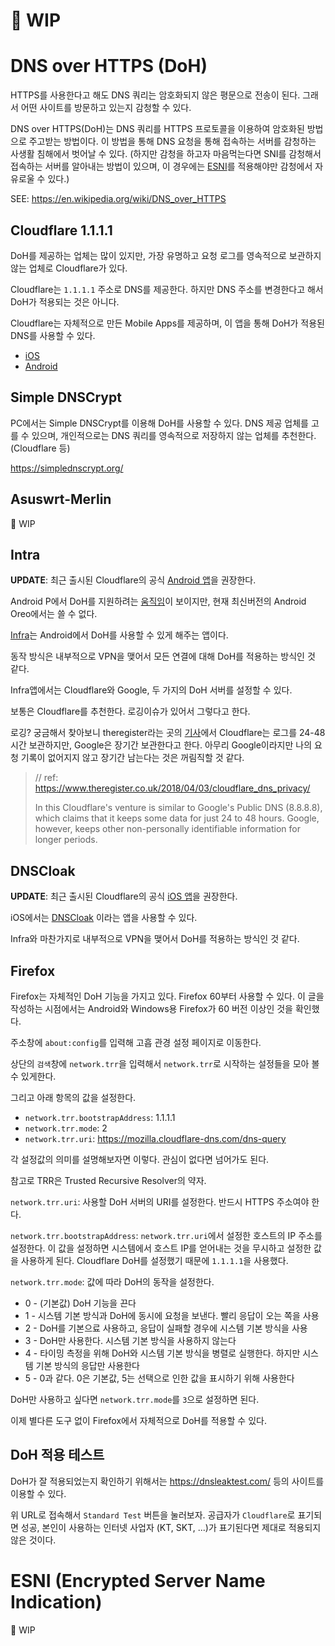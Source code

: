 # 👷 WIP

# DNS over HTTPS (DoH)

HTTPS를 사용한다고 해도 DNS 쿼리는 암호화되지 않은 평문으로 전송이 된다. 그래서 어떤 사이트를 방문하고 있는지 감청할 수 있다.

DNS over HTTPS(DoH)는 DNS 쿼리를 HTTPS 프로토콜을 이용하여 암호화된 방법으로 주고받는 방법이다. 이 방법을 통해 DNS 요청을 통해 접속하는 서버를 감청하는 사생활 침해에서 벗어날 수 있다. (하지만 감청을 하고자 마음먹는다면 SNI를 감청해서 접속하는 서버를 알아내는 방법이 있으며, 이 경우에는 [ESNI](#esni-encrypted-server-name-indication)를 적용해야만 감청에서 자유로울 수 있다.)

SEE: https://en.wikipedia.org/wiki/DNS_over_HTTPS

## Cloudflare 1.1.1.1

DoH를 제공하는 업체는 많이 있지만, 가장 유명하고 요청 로그를 영속적으로 보관하지 않는 업체로 Cloudflare가 있다.

Cloudflare는 `1.1.1.1` 주소로 DNS를 제공한다. 하지만 DNS 주소를 변경한다고 해서 DoH가 적용되는 것은 아니다.

Cloudflare는 자체적으로 만든 Mobile Apps를 제공하며, 이 앱을 통해 DoH가 적용된 DNS를 사용할 수 있다.

- [iOS](https://itunes.apple.com/us/app/1-1-1-1-faster-internet/id1423538627?mt=8)
- [Android](https://play.google.com/store/apps/details?id=com.cloudflare.onedotonedotonedotone)

## Simple DNSCrypt

PC에서는 Simple DNSCrypt를 이용해 DoH를 사용할 수 있다. DNS 제공 업체를 고를 수 있으며, 개인적으로는 DNS 쿼리를 영속적으로 저장하지 않는 업체를 추천한다. (Cloudflare 등)

https://simplednscrypt.org/

## Asuswrt-Merlin

👷 WIP

## Intra

**UPDATE**: 최근 출시된 Cloudflare의 공식 [Android 앱](https://play.google.com/store/apps/details?id=com.cloudflare.onedotonedotonedotone)을 권장한다.

Android P에서 DoH를 지원하려는 [움직임](https://android-developers.googleblog.com/2018/04/dns-over-tls-support-in-android-p.html)이 보이지만, 현재 최신버전의 Android Oreo에서는 쓸 수 없다.

[Infra](https://play.google.com/store/apps/details?id=app.intra&hl=en_US)는 Android에서 DoH를 사용할 수 있게 해주는 앱이다.

동작 방식은 내부적으로 VPN을 맺어서 모든 연결에 대해 DoH를 적용하는 방식인 것 같다.

Infra앱에서는 Cloudflare와 Google, 두 가지의 DoH 서버를 설정할 수 있다.

보통은 Cloudflare를 추천한다. 로깅이슈가 있어서 그렇다고 한다. 

로깅? 궁금해서 찾아보니 theregister라는 곳의 [기사](https://www.theregister.co.uk/2018/04/03/cloudflare_dns_privacy/)에서 Cloudflare는 로그를 24-48시간 보관하지만, Google은 장기간 보관한다고 한다. 아무리 Google이라지만 나의 요청 기록이 없어지지 않고 장기간 남는다는 것은 꺼림직할 것 같다.

> // ref: https://www.theregister.co.uk/2018/04/03/cloudflare_dns_privacy/
>
> In this Cloudflare's venture is similar to Google's Public DNS (8.8.8.8), which claims that it keeps some data for just 24 to 48 hours. Google, however, keeps other non-personally identifiable information for longer periods.

## DNSCloak

**UPDATE**: 최근 출시된 Cloudflare의 공식 [iOS 앱](https://itunes.apple.com/us/app/1-1-1-1-faster-internet/id1423538627?mt=8)을 권장한다.

iOS에서는 [DNSCloak](https://itunes.apple.com/kr/app/dnscloak-dnscrypt-doh-client/id1330471557?mt=8) 이라는 앱을 사용할 수 있다.

Infra와 마찬가지로 내부적으로 VPN을 맺어서 DoH를 적용하는 방식인 것 같다.

## Firefox

Firefox는 자체적인 DoH 기능을 가지고 있다. Firefox 60부터 사용할 수 있다. 이 글을 작성하는 시점에서는 Android와 Windows용 Firefox가 60 버전 이상인 것을 확인했다.

주소창에 `about:config`를 입력해 고흡 관경 설정 페이지로 이동한다. 

상단의 `검색`창에 `network.trr`을 입력해서 `network.trr`로 시작하는 설정들을 모아 볼 수 있게한다.

그리고 아래 항목의 값을 설정한다.

- `network.trr.bootstrapAddress`: 1.1.1.1
- `network.trr.mode`: 2
- `network.trr.uri`: https://mozilla.cloudflare-dns.com/dns-query

각 설정값의 의미를 설명해보자면 이렇다.
관심이 없다면 넘어가도 된다.

참고로 TRR은 Trusted Recursive Resolver의 약자.

`network.trr.uri`: 사용할 DoH 서버의 URI를 설정한다. 반드시 HTTPS 주소여야 한다.

`network.trr.bootstrapAddress`: `network.trr.uri`에서 설정한 호스트의 IP 주소를 설정한다. 이 값을 설정하면 시스템에서 호스트 IP를 얻어내는 것을 무시하고 설정한 값을 사용하게 된다. Cloudflare DoH를 설정했기 때문에 `1.1.1.1`을 사용했다.

`network.trr.mode`: 값에 따라 DoH의 동작을 설정한다.

- 0 - (기본값) DoH 기능을 끈다
- 1 - 시스템 기본 방식과 DoH에 동시에 요청을 보낸다. 빨리 응답이 오는 쪽을 사용
- 2 - DoH를 기본으료 사용하고, 응답이 실패할 경우에 시스템 기본 방식을 사용
- 3 - DoH만 사용한다. 시스템 기본 방식을 사용하지 않는다
- 4 - 타이밍 측정을 위해 DoH와 시스템 기본 방식을 병렬로 실행한다. 하지만 시스템 기본 방식의 응답만 사용한다
- 5 - 0과 같다. 0은 기본값, 5는 선택으로 인한 값을 표시하기 위해 사용한다

DoH만 사용하고 싶다면 `network.trr.mode`를 `3`으로 설정하면 된다.

이제 별다른 도구 없이 Firefox에서 자체적으로 DoH를 적용할 수 있다.

## DoH 적용 테스트

DoH가 잘 적용되었는지 확인하기 위해서는 https://dnsleaktest.com/ 등의 사이트를 이용할 수 있다.

위 URL로 접속해서 `Standard Test` 버튼을 눌러보자. 공급자가 `Cloudflare`로 표기되면 성공, 본인이 사용하는 인터넷 사업자 (KT, SKT, ...)가 표기된다면 제대로 적용되지 않은 것이다.

# ESNI (Encrypted Server Name Indication)

👷 WIP